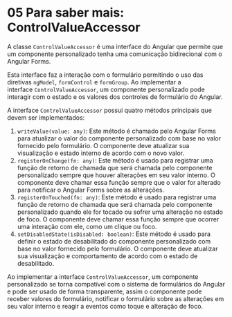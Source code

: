 # 05 Para saber mais: ControlValueAccessor

A classe `ControlValueAccessor` é uma interface do Angular que permite que um componente personalizado tenha uma comunicação bidirecional com o Angular Forms.

Esta interface faz a interação com o formulário permitindo o uso das diretivas `ngModel`, `formControl` e `formGroup`. Ao implementar a interface `ControlValueAccessor`, um componente personalizado pode interagir com o estado e os valores dos controles de formulário do Angular.

A interface `ControlValueAccessor` possui quatro métodos principais que devem ser implementados:

1. `writeValue(value: any)`: Este método é chamado pelo Angular Forms para atualizar o valor do componente personalizado com base no valor fornecido pelo formulário. O componente deve atualizar sua visualização e estado interno de acordo com o novo valor.
2. `registerOnChange(fn: any)`: Este método é usado para registrar uma função de retorno de chamada que será chamada pelo componente personalizado sempre que houver alterações em seu valor interno. O componente deve chamar essa função sempre que o valor for alterado para notificar o Angular Forms sobre as alterações.
3. `registerOnTouched(fn: any)`: Este método é usado para registrar uma função de retorno de chamada que será chamada pelo componente personalizado quando ele for tocado ou sofrer uma alteração no estado de foco. O componente deve chamar essa função sempre que ocorrer uma interação com ele, como um clique ou foco.
4. `setDisabledState(isDisabled: boolean)`: Este método é usado para definir o estado de desabilitado do componente personalizado com base no valor fornecido pelo formulário. O componente deve atualizar sua visualização e comportamento de acordo com o estado de desabilitado.

Ao implementar a interface `ControlValueAccessor`, um componente personalizado se torna compatível com o sistema de formulários do Angular e pode ser usado de forma transparente, assim o componente pode receber valores do formulário, notificar o formulário sobre as alterações em seu valor interno e reagir a eventos como toque e alteração de foco.
